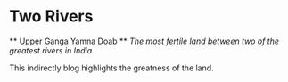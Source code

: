 # Two Rivers
** Upper Ganga Yamna Doab **
*The most fertile land between two of the greatest rivers in India*

This indirectly blog  highlights the greatness of the land. 

